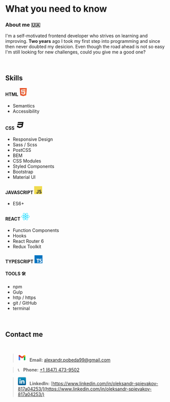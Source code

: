 # What you need to know

### About me 🇺🇦
I'm a self-motivated frontend developer who strives on learning and improving. **Two years** ago I took my first step into programming and since then never doubted my desicion. Even though the road ahead is not so easy I'm still looking for new challenges, could you give me a good one?

<br/>

## Skills
#### HTML <img src="assets/html5.png" width="25">
  * Semantics
  * Accessibility
  
#### CSS <img src="assets/css3.png" width="30">
  * Responsive Design
  * Sass / Scss
  * PostCSS
  * BEM
  * CSS Modules
  * Styled Components
  * Bootstrap
  * Material UI
  
#### JAVASCRIPT <img src="assets/javascript.png" width="25">
  * ES6+
  
#### REACT <img src="assets/react.png" width="25">
  * Function Components
  * Hooks
  * React Router 6
  * Redux Toolkit
  
#### TYPESCRIPT <img src="assets/typescript.png" width="25">

#### TOOLS 🛠️
  * npm
  * Gulp
  * http / https
  * git / GitHub
  * terminal

<br/>

## Contact me

<br/>

> <img src="assets/gmailnew.png" width="25">&nbsp;&nbsp; **Email:** alexandr.pobeda99@gmail.com

> 📞&nbsp;&nbsp; **Phone:** [+1 (647) 473-9502](+16474739502)

> <img src="assets/linkedin.png" width="25">&nbsp;&nbsp; **LinkedIn:** [https://www.linkedin.com/in/oleksandr-spievakov-817a04253/](https://www.linkedin.com/in/oleksandr-spievakov-817a04253/)
